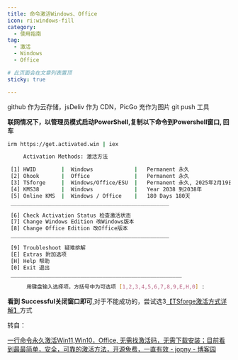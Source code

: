 ```yaml
---
title: 命令激活Windows、Office
icon: ri:windows-fill
category:
  - 使用指南
tag:
  - 激活
  - Windows
  - Office

# 此页面会在文章列表置顶
sticky: true

---
```


github 作为云存储，jsDeliv 作为 CDN，PicGo 充作为图片 git push 工具

<!-- more -->

**联网情况下，以管理员模式启动PowerShell,复制以下命令到Powershell窗口, 回车**

```sh
irm https://get.activated.win | iex
```

```sh
     Activation Methods: 激活方法

 [1] HWID        |  Windows             |   Permanent 永久
 [2] Ohook       |  Office              |   Permanent 永久
 [3] TSforge     |  Windows/Office/ESU  |   Permanent 永久, 2025年2月19日新增，最新的3.0版才有
 [4] KMS38       |  Windows             |   Year 2038 到2038年
 [5] Online KMS  |  Windows / Office    |   180 Days 180天
 __________________________________________________

 [6] Check Activation Status 检查激活状态
 [7] Change Windows Edition 改Windows版本
 [8] Change Office Edition 改Office版本
 __________________________________________________

 [9] Troubleshoot 疑难排解
 [E] Extras 附加选项
 [H] Help 帮助
 [0] Exit 退出
 ______________________________________________________

      用键盘输入选择项，方括号中为可选项 [1,2,3,4,5,6,7,8,9,E,H,0] :
```

**看到 Successful关闭窗口即可**,对于不能成功的，尝试选3[【TSforge激活方式详解】](https://www.500599.xyz/posts/win/mas-tsforge/)方式

转自：

[一行命令永久激活Win11,Win10，Office, 无需找激活码，无需下载安装；目前看到最最简单，安全，可靠的激活方法，开源免费，一直有效 - jopny - 博客园](https://www.cnblogs.com/jopny/p/window_office_onekey_activate_free.html)
